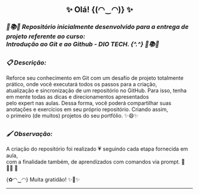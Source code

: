 <h2 align="center"> ✨ Olá! {(◠‿◠)} ✨ </h2>

***<h3> :green_heart:📚:blue_heart: Repositório inicialmente desenvolvido para a entrega de projeto referente ao curso: <br/>
Introdução ao Git e ao Github - DIO TECH. {^.^} :blue_heart::books::green_heart: </h3>*** 

***<h3> :clipboard: Descrição: </h3>*** 

Reforce seu conhecimento em Git com um desafio de projeto totalmente prático, onde você executará todos os passos para a criação, <br/> atualização 
e sincronização de um repositório no GitHub. Para isso, tenha em mente todas as dicas e direcionamentos apresentados <br/>
pelo expert nas aulas. Dessa forma, você poderá compartilhar suas anotações e exercícios em seu próprio repositório. Criando assim, <br/>
o primeiro (de muitos) projetos do seu portfólio. ✨:smile:✨

<h2 :smile: </h2>

***<h3> 🖌️  Observação: </h3>*** A criação do repositório foi realizado 💗 seguindo cada etapa fornecida em aula, <br/>
com a finalidade também, de aprendizados com comandos via prompt. 💛 👩‍💻 🧡
  
{✿◠‿◠} Muita gratidão! ✨🤗✨
___
